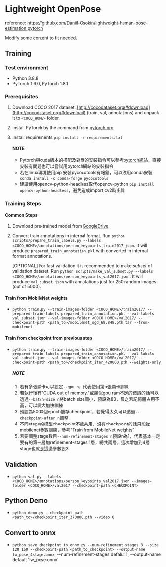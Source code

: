 # Lightweight OpenPose

reference: https://github.com/Daniil-Osokin/lightweight-human-pose-estimation.pytorch  
  
Modify some content to fit needed.

## Training

### Test environment
* Python 3.8.8
* PyTorch 1.6.0, PyTorch 1.8.1

### Prerequisites

1. Download COCO 2017 dataset: [http://cocodataset.org/#download](http://cocodataset.org/#download) (train, val, annotations) and unpack it to `<COCO_HOME>` folder.
2. Install PyTorch by the command from [pytorch.org](https://pytorch.org/get-started/previous-versions/)
3. Install requirements `pip install -r requirements.txt`

   #### NOTE
   * Pytorch與cuda版本的搭配及對應的安裝指令可以參考[pytorch網站](https://pytorch.org/get-started/previous-versions/)，直接安裝有問題也可以嘗試用pytorch網站的安裝指令
   * 若在linux環境使用pip 安裝pycocotools有報錯，可以改用conda安裝 `conda install -c conda-forge pycocotools`
   * 建議使用opencv-python-headless取代opencv-python `pip install opencv-python-headless`，避免造成import cv2時出錯

### Training Steps

#### Common Steps
1. Download pre-trained model from [GoogleDrive](https://drive.google.com/drive/folders/1SKKtiK1EeoID0j5H_6xZ-NjC2aEMP4Cr?usp=sharing).

2. Convert train annotations in internal format. Run `python scripts/prepare_train_labels.py --labels <COCO_HOME>/annotations/person_keypoints_train2017.json`. It will produce `prepared_train_annotation.pkl` with converted in internal format annotations.

   [OPTIONAL] For fast validation it is recommended to make *subset* of validation dataset. Run `python scripts/make_val_subset.py --labels <COCO_HOME>/annotations/person_keypoints_val2017.json`. It will produce `val_subset.json` with annotations just for 250 random images (out of 5000).

#### Train from MobileNet weights
* `python train.py --train-images-folder <COCO_HOME>/train2017/ --prepared-train-labels prepared_train_annotation.pkl --val-labels val_subset.json --val-images-folder <COCO_HOME>/val2017/ --checkpoint-path <path_to>/mobilenet_sgd_68.848.pth.tar --from-mobilenet`

#### Train from checkpoint from previous step
* `python train.py --train-images-folder <COCO_HOME>/train2017/ --prepared-train-labels prepared_train_annotation.pkl --val-labels val_subset.json --val-images-folder <COCO_HOME>/val2017/ --checkpoint-path <path_to>/checkpoint_iter_420000.pth --weights-only`

   ##### NOTE
   1. 若有多張顯卡可以設定`--gpu n`，代表使用第n張顯卡訓練
   2. 若執行後有"CUDA out of memory."或類似gpu ram不足的錯誤的話可以透過`--batch-size n`將batch size調小，預設為80，反之若記憶體占用不高，可以調大加快訓練
   3. 預設為5000個epoch儲存checkpoint，若覺得太久可以透過`--checkpoint-after n`調整
   4. 不同stage的模型checkpoint不能共用，沒有checkpoint的話只能從mobilenet參數訓練，參考"Train from MobileNet weights"
   5. 若要調整stage數目`--num-refinement-stages n`預設n為1，代表基本一定要有的第一層加refinement-stages 1層，總共兩層，這次增加到4層stage也就是這邊參數設3

## Validation

* `python val.py --labels <COCO_HOME>/annotations/person_keypoints_val2017.json --images-folder <COCO_HOME>/val2017 --checkpoint-path <CHECKPOINT>`

## Python Demo

* `python demo.py --checkpoint-path <path_to>/checkpoint_iter_370000.pth --video 0`

## Convert to onnx

* `python save_checkpoint_to_onnx.py --num-refinement-stages 3 --size 120 160 --checkpoint-path <path_to_checkpoint> --output-name lw_pose_4stage.onnx`, --num-refinement-stages defalut 1, --output-name default 'lw_pose.onnx'
